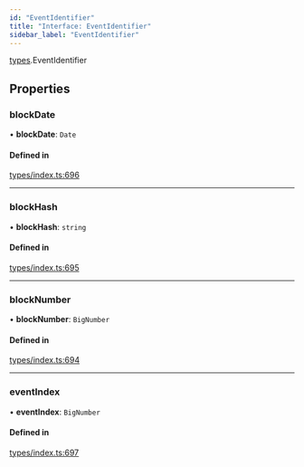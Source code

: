 ```yaml
---
id: "EventIdentifier"
title: "Interface: EventIdentifier"
sidebar_label: "EventIdentifier"
---
```


[types](../../../modules/Types/Types.md).EventIdentifier

## Properties

### blockDate

• **blockDate**: `Date`

#### Defined in

[types/index.ts:696](https://github.com/PolymeshAssociation/polymesh-sdk/blob/5a778578/src/types/index.ts#L696)

___

### blockHash

• **blockHash**: `string`

#### Defined in

[types/index.ts:695](https://github.com/PolymeshAssociation/polymesh-sdk/blob/5a778578/src/types/index.ts#L695)

___

### blockNumber

• **blockNumber**: `BigNumber`

#### Defined in

[types/index.ts:694](https://github.com/PolymeshAssociation/polymesh-sdk/blob/5a778578/src/types/index.ts#L694)

___

### eventIndex

• **eventIndex**: `BigNumber`

#### Defined in

[types/index.ts:697](https://github.com/PolymeshAssociation/polymesh-sdk/blob/5a778578/src/types/index.ts#L697)
